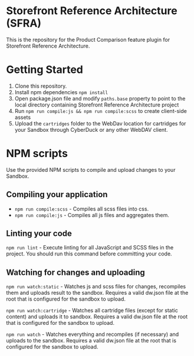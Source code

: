 # Storefront Reference Architecture (SFRA)

This is the repository for the Product Comparison feature plugin for Storefront Reference Architecture.


# Getting Started

1. Clone this repository.
2. Install npm dependencies `npm install`
3. Open package.json file and modify `paths.base` property to point to the local directory containing Storefront Reference Architecture project
4. Run `npm run compile:js && npm run compile:scss` to create client-side assets
5. Upload the `cartridges` folder to the WebDav location for cartridges for your Sandbox through CyberDuck or any other WebDAV client.

# NPM scripts
Use the provided NPM scripts to compile and upload changes to your Sandbox.

## Compiling your application

* `npm run compile:scss` - Compiles all scss files into css.
* `npm run compile:js` - Compiles all js files and aggregates them.

## Linting your code

`npm run lint` - Execute linting for all JavaScript and SCSS files in the project. You should run this command before committing your code.

## Watching for changes and uploading

`npm run watch:static` - Watches js and scss files for changes, recompiles them and uploads result to the sandbox. Requires a valid dw.json file at the root that is configured for the sandbox to upload.

`npm run watch:cartridge` - Watches all cartridge files (except for static content) and uploads it to sandbox. Requires a valid dw.json file at the root that is configured for the sandbox to upload.

`npm run watch` - Watches everything and recompiles (if necessary) and uploads to the sandbox. Requires a valid dw.json file at the root that is configured for the sandbox to upload.

